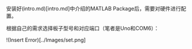 安装好(intro.md)[intro.md]中介绍的MATLAB Package后，需要对硬件进行配置。

根据自己的需求选择板子型号和对应端口（笔者是Uno和COM6）：

!(Insert Error)[../Images/set.png]
